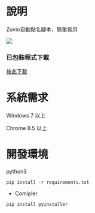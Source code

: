 # 說明

Zuvio自動點名腳本，簡單易用

<img src="https://upload.cc/i1/2021/05/04/5f1cGA.png">
                                                        
### 已包裝程式下載

 [按此下載]("https://github.com/opabravo/zuvio/releases/download/1.1/Zuvio.exe")


# 系統需求
Windows 7 以上

Chrome 8.5 以上

# 開發環境

python3

`pip install -r requirements.txt`

* Comipler

`pip install pyinstaller`
